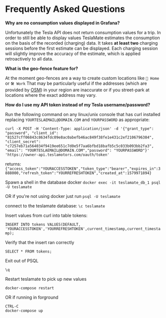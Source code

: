 # Frequently Asked Questions

**Why are no consumption values displayed in Grafana?**

Unfortunately the Tesla API does not return consumption values for a trip. In
order to still be able to display values TeslaMate estimates the consumption on
the basis of the recorded (charging) data. It takes **at least two** charging
sessions before the first estimate can be displayed. Each charging session will
slightly improve the accuracy of the estimate, which is applied retroactively
to all data.

**What is the geo-fence feature for?**

At the moment geo-fences are a way to create custom locations like `🏡 Home` or
`🛠️ Work` That may be particularly useful if the addresses (which are provided
by [OSM](https://www.openstreetmap.org)) in your region are inaccurate or if
you street-park at locations where the exact address may vary.

**How do I use my API token instead of my Tesla username/password?**

Run the following command on any linux/unix console that has curl installed replacing `YOURTESLAEMAIL@DOMAIN.COM` and `YOURPASSWORD` as appropriate:
```
curl -X POST -H 'Content-Type: application/json' -d '{"grant_type": "password", "client_id": "81527cff06843c8634fdc09e8ac0abefb46ac849f38fe1e431c2ef2106796384", "client_secret": "c7257eb71a564034f9419ee651c7d0e5f7aa6bfbd18bafb5c5c033b093bb2fa3", "email": "YOURTESLAEMAIL@DOMAIN.COM","password": "YOURPASSWORD"}' 'https://owner-api.teslamotors.com/oauth/token'
```

returns:
`{"access_token":"YOURACCESSTOKEN","token_type":"bearer","expires_in":3888000,"refresh_token":"YOURREFRESHTOKEN","created_at":1579971894}`

Spawn a shell in the database docker
`docker exec -it teslamate_db_1 psql -U teslamate`

OR if you're not using docker just run `psql -U teslamate`

connect to the teslamate database:
`\c teslamate`

Insert values from curl into table tokens:

`INSERT INTO tokens VALUES(DEFAULT, 'YOURACCESSTOKEN','YOURREFRESHTOKEN',current_timestamp,current_timestamp);`

Verify that the insert ran correctly

`SELECT * FROM tokens;`

Exit out of PSQL

`\q`

Restart teslamate to pick up new values

`docker-compose restart`

OR if running in forground
```
CTRL-C
docker-compose up
```

